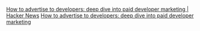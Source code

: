 
[How to advertise to developers: deep dive into paid developer marketing | Hacker News](https://news.ycombinator.com/item?id=32191615)
[How to advertise to developers: deep dive into paid developer marketing](https://www.developermarkepear.com/blog/developer-advertising)
